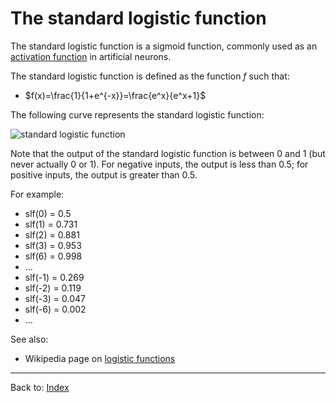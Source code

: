 # The standard logistic function

The standard logistic function is a sigmoid function, commonly used as an [activation function](activation_functions.md) in artificial neurons. 

The standard logistic function is defined as the function $f$ such that:
- $f(x)=\frac{1}{1+e^{-x}}=\frac{e^x}{e^x+1}$

The following curve represents the standard logistic function:

![standard logistic function](https://upload.wikimedia.org/wikipedia/commons/thumb/8/88/Logistic-curve.svg/330px-Logistic-curve.svg.png)

Note that the output of the standard logistic function is between 0 and 1 (but never actually 0 or 1). For negative inputs, the output is less than 0.5; for positive inputs, the output is greater than 0.5.

For example:
- slf(0) = 0.5
- slf(1) = 0.731
- slf(2) = 0.881
- slf(3) = 0.953
- slf(6) = 0.998
- ...
- slf(-1) = 0.269
- slf(-2) = 0.119
- slf(-3) = 0.047
- slf(-6) = 0.002
- ...

See also:
- Wikipedia page on [logistic functions](https://en.wikipedia.org/wiki/Logistic_function)

----

Back to: [Index](index.md)
